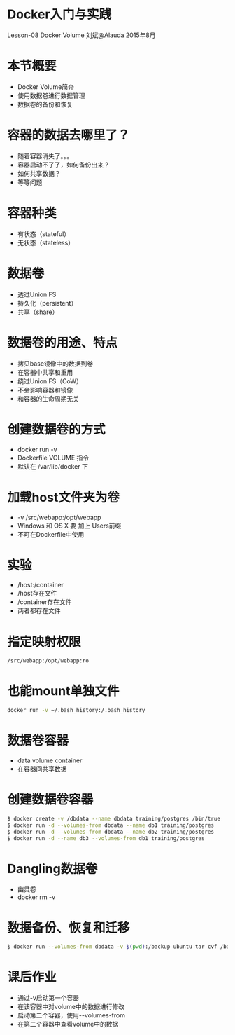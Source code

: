 # Docker入门与实践

Lesson-08 Docker Volume
刘斌@Alauda
2015年8月

# 本节概要

- Docker Volume简介
- 使用数据卷进行数据管理
- 数据卷的备份和恢复

# 容器的数据去哪里了？

- 随着容器消失了。。。
- 容器启动不了了，如何备份出来？
- 如何共享数据？
- 等等问题

# 容器种类

- 有状态（stateful）
- 无状态（stateless）

# 数据卷

- 透过Union FS
- 持久化（persistent）
- 共享（share）

# 数据卷的用途、特点

- 拷贝base镜像中的数据到卷
- 在容器中共享和重用
- 绕过Union FS（CoW）
- 不会影响容器和镜像
- 和容器的生命周期无关

# 创建数据卷的方式

- docker run -v
- Dockerfile VOLUME 指令
- 默认在 /var/lib/docker 下

# 加载host文件夹为卷

- -v /src/webapp:/opt/webapp
- Windows 和 OS X 要 加上 Users前缀
- 不可在Dockerfile中使用

# 实验

- /host:/container
- /host存在文件
- /container存在文件
- 两者都存在文件


# 指定映射权限

```bash
/src/webapp:/opt/webapp:ro
```

# 也能mount单独文件

```bash
docker run -v ~/.bash_history:/.bash_history
```

# 数据卷容器

- data volume container
- 在容器间共享数据

# 创建数据卷容器

```bash
$ docker create -v /dbdata --name dbdata training/postgres /bin/true
$ docker run -d --volumes-from dbdata --name db1 training/postgres
$ docker run -d --volumes-from dbdata --name db2 training/postgres
$ docker run -d --name db3 --volumes-from db1 training/postgres
```


# Dangling数据卷

- 幽灵卷
- docker rm -v

# 数据备份、恢复和迁移

```bash
$ docker run --volumes-from dbdata -v $(pwd):/backup ubuntu tar cvf /backup/backup.tar /dbdata
```

# 课后作业

- 通过-v启动第一个容器
- 在该容器中对volume中的数据进行修改
- 启动第二个容器，使用--volumes-from
- 在第二个容器中查看volume中的数据

